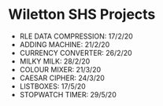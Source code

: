 # Wiletton SHS Projects

-   RLE DATA COMPRESSION: 17/2/20
-   ADDING MACHINE: 21/2/20
-   CURRENCY CONVERTER: 26/2/20
-   MILKY MILK: 28/2/20
-   COLOUR MIXER: 21/3/20
-   CAESAR CIPHER: 24/3/20
-   LISTBOXES: 17/5/20
-   STOPWATCH TIMER: 29/5/20
